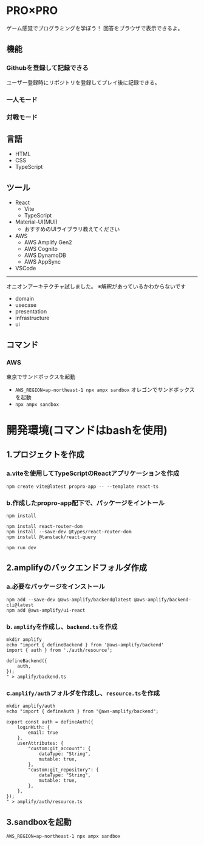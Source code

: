 # PRO×PRO
ゲーム感覚でプログラミングを学ぼう！
回答をブラウザで表示できるよ。
## 機能
### Githubを登録して記録できる
ユーザー登録時にリポジトリを登録してプレイ後に記録できる。
### 一人モード
### 対戦モード
## 言語
- HTML
- CSS
- TypeScript

## ツール
- React
    - Vite
    - TypeScript
- Material-UI(MUI)
    - おすすめのUIライブラリ教えてください
- AWS
    - AWS Amplify Gen2
    - AWS Cognito
    - AWS DynamoDB
    - AWS AppSync
- VSCode
---
オニオンアーキテクチャ試しました。
※解釈があっているかわからないです
- domain
- usecase
- presentation
- infrastructure
- ui

## コマンド
### AWS
東京でサンドボックスを起動
- `AWS_REGION=ap-northeast-1 npx ampx sandbox`
オレゴンでサンドボックスを起動
- `npx ampx sandbox`



# 開発環境(コマンドはbashを使用)
## 1.プロジェクトを作成
### a.viteを使用してTypeScriptのReactアプリケーションを作成  
`npm create vite@latest propro-app -- --template react-ts`  
### b.作成したpropro-app配下で、パッケージをイントール  
`npm install`  
```
npm install react-router-dom
npm install --save-dev @types/react-router-dom
npm install @tanstack/react-query
```

`npm run dev`


## 2.amplifyのバックエンドフォルダ作成
### a.必要なパッケージをインストール  
```
npm add --save-dev @aws-amplify/backend@latest @aws-amplify/backend-cli@latest
npm add @aws-amplify/ui-react
```  
### b. `amplify`を作成し、`backend.ts`を作成
```
mkdir amplify
echo "import { defineBackend } from '@aws-amplify/backend'
import { auth } from './auth/resource';

defineBackend({
    auth,
});
" > amplify/backend.ts
```
### c.`amplify/auth`フォルダを作成し、`resource.ts`を作成
```
mkdir amplify/auth
echo "import { defineAuth } from "@aws-amplify/backend";

export const auth = defineAuth({
    loginWith: {
        email: true
    },
    userAttributes: {
        "custom:git_account": {
            dataType: "String",
            mutable: true,
        },
        "custom:git_repository": {
            dataType: "String",
            mutable: true,
        },
    },
});
" > amplify/auth/resource.ts
```
## 3.sandboxを起動
`AWS_REGION=ap-northeast-1 npx ampx sandbox`
